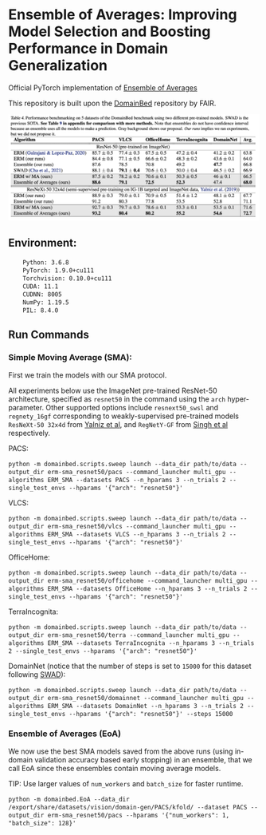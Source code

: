 # Ensemble of Averages: Improving Model Selection and Boosting Performance in Domain Generalization

Official PyTorch implementation of [Ensemble of Averages](https://arxiv.org/pdf/2110.10832)

This repository is built upon the [DomainBed](https://github.com/facebookresearch/DomainBed) repository by FAIR.

![Alt text](images/EoA_table.png?raw=true "Peformance Table from our paper")

## Environment:
```
	Python: 3.6.8
	PyTorch: 1.9.0+cu111
	Torchvision: 0.10.0+cu111
	CUDA: 11.1
	CUDNN: 8005
	NumPy: 1.19.5
	PIL: 8.4.0
  ```
  
## Run Commands

### Simple Moving Average (SMA):
First we train the models with our SMA protocol.
  
All experiments below use the ImageNet pre-trained ResNet-50 architecture, specified as `resnet50` in the command using the `arch` hyper-parameter. Other supported options include `resnext50_swsl` and `regnety_16gf` corresponding to weakly-supervised pre-trained models `ResNeXt-50 32x4d` from [Yalniz et al](https://arxiv.org/pdf/1905.00546), and `RegNetY-GF` from [Singh et al](https://arxiv.org/pdf/2201.08371.pdf) respectively.
  
PACS:
```
python -m domainbed.scripts.sweep launch --data_dir path/to/data --output_dir erm-sma_resnet50/pacs --command_launcher multi_gpu --algorithms ERM_SMA --datasets PACS --n_hparams 3 --n_trials 2 --single_test_envs --hparams '{"arch": "resnet50"}'
```

VLCS:
```
python -m domainbed.scripts.sweep launch --data_dir path/to/data --output_dir erm-sma_resnet50/vlcs --command_launcher multi_gpu --algorithms ERM_SMA --datasets VLCS --n_hparams 3 --n_trials 2 --single_test_envs --hparams '{"arch": "resnet50"}'
```

OfficeHome:
```
python -m domainbed.scripts.sweep launch --data_dir path/to/data --output_dir erm-sma_resnet50/officehome --command_launcher multi_gpu --algorithms ERM_SMA --datasets OfficeHome --n_hparams 3 --n_trials 2 --single_test_envs --hparams '{"arch": "resnet50"}'
```

TerraIncognita:
```
python -m domainbed.scripts.sweep launch --data_dir path/to/data --output_dir erm-sma_resnet50/terra --command_launcher multi_gpu --algorithms ERM_SMA --datasets TerraIncognita --n_hparams 3 --n_trials 2 --single_test_envs --hparams '{"arch": "resnet50"}'
```

DomainNet (notice that the number of steps is set to `15000` for this dataset following [SWAD](https://arxiv.org/abs/2102.08604)):
```
python -m domainbed.scripts.sweep launch --data_dir path/to/data --output_dir erm-sma_resnet50/domainnet --command_launcher multi_gpu --algorithms ERM_SMA --datasets DomainNet --n_hparams 3 --n_trials 2 --single_test_envs --hparams '{"arch": "resnet50"}' --steps 15000
```

### Ensemble of Averages (EoA)
We now use the best SMA models saved from the above runs (using in-domain validation accuracy based early stopping) in an ensemble, that we call EoA since these ensembles contain moving average models.

TIP: Use larger values of `num_workers` and `batch_size` for faster runtime.

```
python -m domainbed.EoA --data_dir /export/share/datasets/vision/domain-gen/PACS/kfold/ --dataset PACS --output_dir erm-sma_resnet50/pacs --hparams '{"num_workers": 1, "batch_size": 128}'
```


